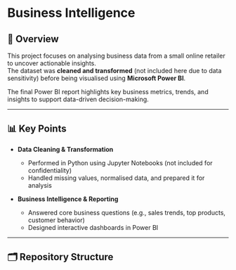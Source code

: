 # Business Intelligence

## 📖 Overview  
This project focuses on analysing business data from a small online retailer to uncover actionable insights.  
The dataset was **cleaned and transformed** (not included here due to data sensitivity) before being visualised using **Microsoft Power BI**.  

The final Power BI report highlights key business metrics, trends, and insights to support data-driven decision-making.  

---

## 📊 Key Points 
- **Data Cleaning & Transformation**  
  - Performed in Python using Jupyter Notebooks (not included for confidentiality)  
  - Handled missing values, normalised data, and prepared it for analysis  

- **Business Intelligence & Reporting**  
  - Answered core business questions (e.g., sales trends, top products, customer behavior)  
  - Designed interactive dashboards in Power BI  
---

## 🗂 Repository Structure  
